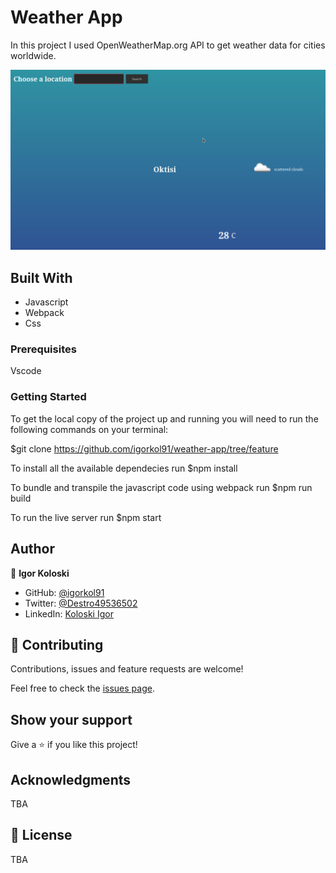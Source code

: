 # Weather App

In this project I used OpenWeatherMap.org API to get weather data for cities worldwide.

![Screenshot](./Screenshot_20210712_154632.png)

## Built With

- Javascript
- Webpack
- Css
 
### Prerequisites

Vscode

### Getting Started

To get the local copy of the project up and running you will need to run the following commands on your terminal:

$git clone https://github.com/igorkol91/weather-app/tree/feature

To install all the available dependecies run $npm install

To bundle and transpile the javascript code using webpack run $npm run build

To run the live server run $npm start

## Author

👤 **Igor Koloski**

- GitHub: [@igorkol91](https://github.com/igorkol91)
- Twitter: [@Destro49536502](https://twitter.com/Destro49536502)
- LinkedIn: [Koloski Igor](https://www.linkedin.com/in/igor-koloski-a754aa208/)

## 🤝 Contributing

Contributions, issues and feature requests are welcome!

Feel free to check the [issues page](https://github.com/igorkol91/weather-app/issues/).

## Show your support

Give a ⭐️ if you like this project!

## Acknowledgments

TBA

## 📝 License

TBA

